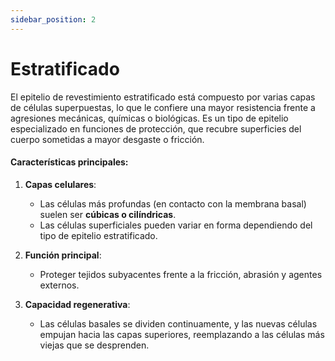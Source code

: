 ```yaml
---
sidebar_position: 2
---
```


# Estratificado

El epitelio de revestimiento estratificado está compuesto por varias capas de células superpuestas, lo que le confiere una mayor resistencia frente a agresiones mecánicas, químicas o biológicas. Es un tipo de epitelio especializado en funciones de protección, que recubre superficies del cuerpo sometidas a mayor desgaste o fricción.

#### **Características principales**:

1.  **Capas celulares**:
    
    -   Las células más profundas (en contacto con la membrana basal) suelen ser **cúbicas o cilíndricas**.
    -   Las células superficiales pueden variar en forma dependiendo del tipo de epitelio estratificado.
     
2.  **Función principal**:
    
    -   Proteger tejidos subyacentes frente a la fricción, abrasión y agentes externos.
      
3.  **Capacidad regenerativa**:
    
    -   Las células basales se dividen continuamente, y las nuevas células empujan hacia las capas superiores, reemplazando a las células 
        más viejas que se desprenden.
  

